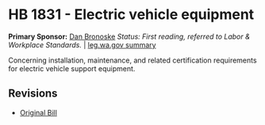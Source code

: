 # HB 1831 - Electric vehicle equipment
**Primary Sponsor:** [Dan Bronoske](/person/leg/dan.bronoske.md)
*Status: First reading, referred to Labor & Workplace Standards.* | [leg.wa.gov summary](https://app.leg.wa.gov/billsummary?BillNumber=1831&Year=2021)

Concerning installation, maintenance, and related certification requirements for electric vehicle support equipment.

## Revisions
* [Original Bill](1/)